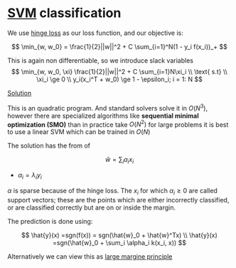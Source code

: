 # [SVM](support_vector_machines.md) classification

We use [hinge loss](hinge_loss.md) as our loss function, and our objective is:

$$
\min_{w, w_0} = \frac{1}{2}||w||^2 + C \sum_{i=1}^N(1 - y_i f(x_i))_+
$$

This is again non differentiable, so we introduce slack variables
$$
\min_{w, w_0, \xi} \frac{1}{2}||w||^2 + C \sum_{i=1}N\xi_i \\ 
\text{ s.t} \\
\xi_i \ge 0 \\
y_i(x_i^T + w_0) \ge 1 - \epsilon_i; i = 1: N
$$

[Solution]((examples/svm_classification.ipynb))

This is an quadratic program. And standard solvers solve it in $O(N^3)$, however there are specialized algorithms like **sequential minimal optimization (SMO)** than in practice take $O(N^2)$ for large problems it is best to use a linear SVM which can be trained in $O(N)$

The solution has the from of 

$$
\hat{w} = \sum_i a_ix_i
$$

* $\alpha_i = \lambda_i y_i$

$\alpha$ is sparse because of the hinge loss. The $x_i$ for which $\alpha_i \ge 0$ are called support vectors; these are the points which are either incorrectly classified, or are classified correctly but are on or inside the margin. 

The prediction is done using:

$$
    \hat{y}(x) =sgn(f(x)) = sgn(\hat{w}_0 + \hat{w}^Tx) \\
    \hat{y}(x) =sgn(\hat{w}_0 + \sum_i \alpha_i k(x_i, x))
$$

Alternatively we can view this as [large margine principle](svm_classification_large_margine_principle.md)